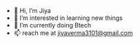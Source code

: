 - 👋 Hi, I’m Jiya
- 👀 I’m interested in learning new things
- 🌱 I’m currently doing Btech
- 📫 reach me at jiyaverma3101@gmail.com

<!---
jvrox/jvrox is a ✨ special ✨ repository because its `README.md` (this file) appears on your GitHub profile.
You can click the Preview link to take a look at your changes.
--->

